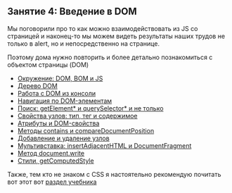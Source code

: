 ## Занятие 4: Введение в DOM ##

Мы поговорили про то как можно взаимодействовать из JS со страницей и
наконец-то мы можем видеть результаты наших трудов не только в alert, но и непосредственно на странице.

Поэтому дома нужно повторить и более детально познакомиться с объектом страницы (DOM)
 - [Окружение: DOM, BOM и JS](http://learn.javascript.ru/browser-environment)
 - [Дерево DOM](http://learn.javascript.ru/dom-nodes)
 - [Работа с DOM из консоли](http://learn.javascript.ru/dom-console)
 - [Навигация по DOM-элементам](http://learn.javascript.ru/traversing-dom)
 - [Поиск: getElement* и querySelector* и не только](http://learn.javascript.ru/searching-elements-dom)
 - [Свойства узлов: тип, тег и содержимое](http://learn.javascript.ru/basic-dom-node-properties)
 - [Атрибуты и DOM-свойства](http://learn.javascript.ru/attributes-and-custom-properties)
 - [Методы contains и compareDocumentPosition](http://learn.javascript.ru/compare-document-position)
 - [Добавление и удаление узлов](http://learn.javascript.ru/modifying-document)
 - [Мультивставка: insertAdjacentHTML и DocumentFragment](http://learn.javascript.ru/multi-insert)
 - [Метод document.write](http://learn.javascript.ru/document-write)
 - [Стили, getComputedStyle](http://learn.javascript.ru/styles-and-classes)

Также, тем кто не знаком с CSS я настоятельно рекомендую почитать вот этот вот [раздел учебника](http://learn.javascript.ru/css-for-js)
